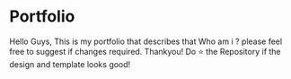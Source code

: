 # Portfolio
Hello Guys, This is my portfolio that describes that Who am i ? please feel free to suggest if changes required. Thankyou! 
Do ⭐ the Repository if the design and template looks good!
